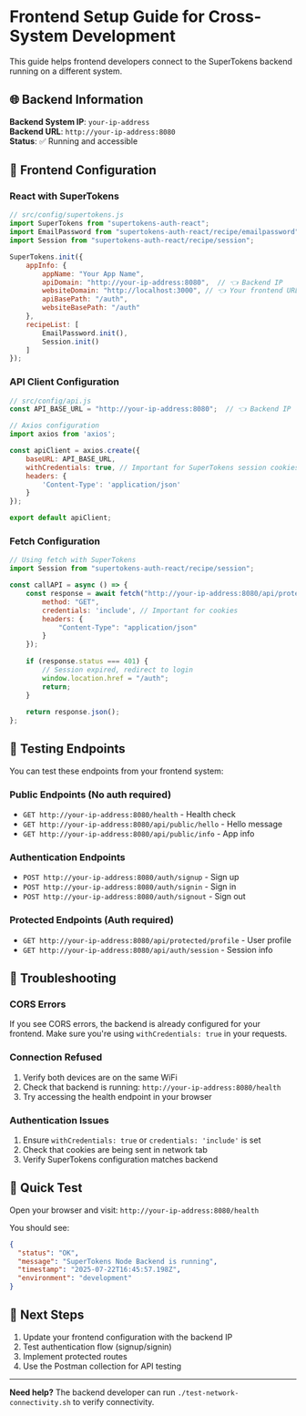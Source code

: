 # Frontend Setup Guide for Cross-System Development

This guide helps frontend developers connect to the SuperTokens backend running on a different system.

## 🌐 Backend Information

**Backend System IP**: `your-ip-address`  
**Backend URL**: `http://your-ip-address:8080`  
**Status**: ✅ Running and accessible

## 🔧 Frontend Configuration

### React with SuperTokens

```javascript
// src/config/supertokens.js
import SuperTokens from "supertokens-auth-react";
import EmailPassword from "supertokens-auth-react/recipe/emailpassword";
import Session from "supertokens-auth-react/recipe/session";

SuperTokens.init({
    appInfo: {
        appName: "Your App Name",
        apiDomain: "http://your-ip-address:8080",  // 👈 Backend IP
        websiteDomain: "http://localhost:3000", // 👈 Your frontend URL
        apiBasePath: "/auth",
        websiteBasePath: "/auth"
    },
    recipeList: [
        EmailPassword.init(),
        Session.init()
    ]
});
```

### API Client Configuration

```javascript
// src/config/api.js
const API_BASE_URL = "http://your-ip-address:8080";  // 👈 Backend IP

// Axios configuration
import axios from 'axios';

const apiClient = axios.create({
    baseURL: API_BASE_URL,
    withCredentials: true, // Important for SuperTokens session cookies
    headers: {
        'Content-Type': 'application/json'
    }
});

export default apiClient;
```

### Fetch Configuration

```javascript
// Using fetch with SuperTokens
import Session from "supertokens-auth-react/recipe/session";

const callAPI = async () => {
    const response = await fetch("http://your-ip-address:8080/api/protected/profile", {
        method: "GET",
        credentials: 'include', // Important for cookies
        headers: {
            "Content-Type": "application/json"
        }
    });
    
    if (response.status === 401) {
        // Session expired, redirect to login
        window.location.href = "/auth";
        return;
    }
    
    return response.json();
};
```

## 🧪 Testing Endpoints

You can test these endpoints from your frontend system:

### Public Endpoints (No auth required)
- `GET http://your-ip-address:8080/health` - Health check
- `GET http://your-ip-address:8080/api/public/hello` - Hello message
- `GET http://your-ip-address:8080/api/public/info` - App info

### Authentication Endpoints
- `POST http://your-ip-address:8080/auth/signup` - Sign up
- `POST http://your-ip-address:8080/auth/signin` - Sign in
- `POST http://your-ip-address:8080/auth/signout` - Sign out

### Protected Endpoints (Auth required)
- `GET http://your-ip-address:8080/api/protected/profile` - User profile
- `GET http://your-ip-address:8080/api/auth/session` - Session info

## 🐛 Troubleshooting

### CORS Errors
If you see CORS errors, the backend is already configured for your frontend. Make sure you're using `withCredentials: true` in your requests.

### Connection Refused
1. Verify both devices are on the same WiFi
2. Check that backend is running: `http://your-ip-address:8080/health`
3. Try accessing the health endpoint in your browser

### Authentication Issues
1. Ensure `withCredentials: true` or `credentials: 'include'` is set
2. Check that cookies are being sent in network tab
3. Verify SuperTokens configuration matches backend

## 📱 Quick Test

Open your browser and visit: `http://your-ip-address:8080/health`

You should see:
```json
{
  "status": "OK",
  "message": "SuperTokens Node Backend is running",
  "timestamp": "2025-07-22T16:45:57.198Z",
  "environment": "development"
}
```

## 🔗 Next Steps

1. Update your frontend configuration with the backend IP
2. Test authentication flow (signup/signin)
3. Implement protected routes
4. Use the Postman collection for API testing

---

**Need help?** The backend developer can run `./test-network-connectivity.sh` to verify connectivity.

